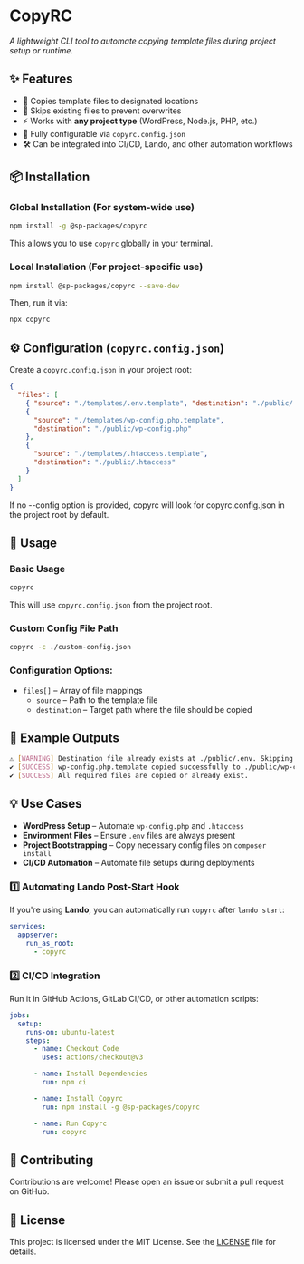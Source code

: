 # **CopyRC**

_A lightweight CLI tool to automate copying template files during project setup or runtime._

## **✨ Features**

- 📂 Copies template files to designated locations
- 🔄 Skips existing files to prevent overwrites
- ⚡ Works with **any project type** (WordPress, Node.js, PHP, etc.)
- 🔧 Fully configurable via `copyrc.config.json`
- 🛠️ Can be integrated into CI/CD, Lando, and other automation workflows

## **📦 Installation**

### **Global Installation** (For system-wide use)

```sh
npm install -g @sp-packages/copyrc
```

This allows you to use `copyrc` globally in your terminal.

### **Local Installation** (For project-specific use)

```sh
npm install @sp-packages/copyrc --save-dev
```

Then, run it via:

```sh
npx copyrc
```

## **⚙️ Configuration (`copyrc.config.json`)**

Create a `copyrc.config.json` in your project root:

```json
{
  "files": [
    { "source": "./templates/.env.template", "destination": "./public/.env" },
    {
      "source": "./templates/wp-config.php.template",
      "destination": "./public/wp-config.php"
    },
    {
      "source": "./templates/.htaccess.template",
      "destination": "./public/.htaccess"
    }
  ]
}
```

If no --config option is provided, copyrc will look for copyrc.config.json in the project root by default.

## **🚀 Usage**

### **Basic Usage**

```sh
copyrc
```

This will use `copyrc.config.json` from the project root.

### **Custom Config File Path**

```sh
copyrc -c ./custom-config.json
```

### **Configuration Options:**

- `files[]` – Array of file mappings
  - `source` – Path to the template file
  - `destination` – Target path where the file should be copied

## **🎯 Example Outputs**

```sh
⚠ [WARNING] Destination file already exists at ./public/.env. Skipping.
✔ [SUCCESS] wp-config.php.template copied successfully to ./public/wp-config.php
✔ [SUCCESS] All required files are copied or already exist.
```

## **💡 Use Cases**

- **WordPress Setup** – Automate `wp-config.php` and `.htaccess`
- **Environment Files** – Ensure `.env` files are always present
- **Project Bootstrapping** – Copy necessary config files on `composer install`
- **CI/CD Automation** – Automate file setups during deployments

### **1️⃣ Automating Lando Post-Start Hook**

If you're using **Lando**, you can automatically run `copyrc` after `lando start`:

```yaml
services:
  appserver:
    run_as_root:
      - copyrc
```

### **2️⃣ CI/CD Integration**

Run it in GitHub Actions, GitLab CI/CD, or other automation scripts:

```yaml
jobs:
  setup:
    runs-on: ubuntu-latest
    steps:
      - name: Checkout Code
        uses: actions/checkout@v3

      - name: Install Dependencies
        run: npm ci

      - name: Install Copyrc
        run: npm install -g @sp-packages/copyrc

      - name: Run Copyrc
        run: copyrc
```

## **🤝 Contributing**

Contributions are welcome! Please open an issue or submit a pull request on GitHub.

## **📜 License**

This project is licensed under the MIT License. See the [LICENSE](LICENSE) file for details.
